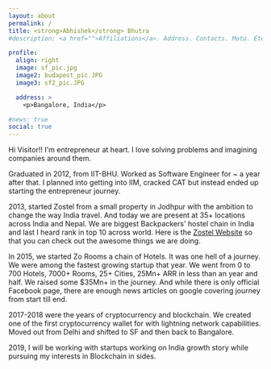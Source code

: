 ```yaml
---
layout: about
permalink: /
title: <strong>Abhishek</strong> Bhutra
#description: <a href="">Affiliations</a>. Address. Contacts. Moto. Etc.

profile:
  align: right
  image: sf_pic.jpg
  image2: budapest_pic.JPG
  image3: sf2_pic.JPG

  address: >
    <p>Bangalore, India</p>

#news: true
social: true
---
```


Hi Visitor!! I'm entrepreneur at heart. I love solving problems and imagining companies around them.

Graduated in 2012, from IIT-BHU. Worked as Software Engineer for ~ a year after that. I planned into getting into IIM, cracked CAT but instead ended up starting the entrepreneur journey.

2013, started Zostel from a small property in Jodhpur with the ambition to change the way India travel. And today we are present at 35+ locations across India and Nepal. We are biggest Backpackers' hostel chain in India and last I heard rank in top 10 across world. Here is the [Zostel Website](https://zostel.com) so that you can check out the awesome things we are doing.

In 2015, we started Zo Rooms a chain of Hotels. It was one hell of a journey. We were among the fastest growing startup that year. We went from 0 to 700 Hotels, 7000+ Rooms, 25+ Cities, 25Mn+ ARR in less than an year and half. We raised some $35Mn+ in the journey. And while there is only official Facebook page, there are enough news articles on google covering journey from start till end.

2017-2018 were the years of cryptocurrency and blockchain. We created one of the first cryptocurrency wallet for with lightning network capabilities. Moved out from Delhi and shifted to SF and then back to Bangalore.

2019, I will be working with startups working on India growth story while pursuing my interests in Blockchain in sides.
